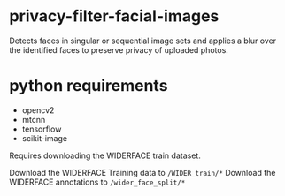 # privacy-filter-facial-images
Detects faces in singular or sequential image sets and applies a blur over the identified faces to preserve privacy of uploaded photos.

# python requirements
* opencv2
* mtcnn
* tensorflow
* scikit-image

Requires downloading the WIDERFACE train dataset.

Download the WIDERFACE Training data to `/WIDER_train/*`
Download the WIDERFACE annotations to `/wider_face_split/*`